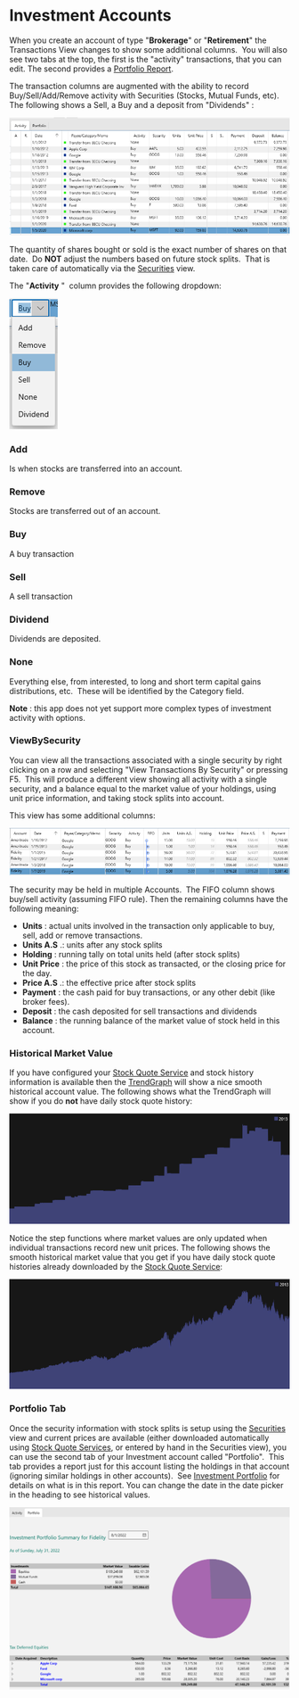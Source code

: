 # Investment Accounts

When you create an account of type "**Brokerage**" or "**Retirement**" the Transactions View changes to show some additional columns.  You will also see two tabs at the top, the first is the "activity" transactions, that you can edit.  The second provides a [Portfolio Report](../Reports/InvestmentPortfolio.md).

The transaction columns are augmented with the ability to record Buy/Sell/Add/Remove activity with Securities (Stocks, Mutual Funds, etc). The following shows a Sell, a Buy and a deposit from "Dividends" :

![](../Images/Investment%20Accounts.png)

The quantity of shares bought or sold is the exact number of shares on that date.  Do **NOT**  adjust the numbers based on future stock splits.  That is taken care of automatically via the [Securities](../Basics/Securities.md) view. 

The "**Activity** "  column provides the following dropdown:

![](../Images/Investment%20Accounts1.png)

### Add
Is when stocks are transferred into an account.

### Remove
Stocks are transferred out of an account.

### Buy
A buy transaction

### Sell
A sell transaction

### Dividend
Dividends are deposited.

### None
Everything else, from interested, to long and short term capital gains distributions, etc.  These will be identified by the Category field.

**Note** : this app does not yet support more complex types of investment activity with options.

### ViewBySecurity
You can view all the transactions associated with a single security by right clicking on a row and selecting "View Transactions By Security" or pressing F5.  This will produce a different view showing all activity with a single security, and a balance equal to the market value of your holdings, using unit price information, and taking stock splits into account.

This view has some additional columns:

![](../Images/Investment%20Accounts2.png)

The security may be held in multiple Accounts.  The FIFO column shows buy/sell activity (assuming FIFO rule). Then the remaining columns have the following meaning:
* **Units** : actual units involved in      the transaction only applicable to buy, sell, add or remove transactions.
* **Units A.S** .: units after any stock      splits
* **Holding** : running tally on total      units held (after stock splits)
* **Unit Price** : the price of this stock as      transacted, or the closing price for the day.
* **Price A.S** .: the effective price after      stock splits
* **Payment** : the cash paid for buy      transactions, or any other debit (like broker fees).
* **Deposit** : the cash deposited for sell      transactions and dividends
* **Balance** : the running balance of the      market value of stock held in this account.

### Historical Market Value

If you have configured your [Stock Quote Service](StockQuoteServices.md) and stock history information is available then the [TrendGraph](../Charts/TrendGraph.md) will show a nice smooth historical account value.
The following shows what the TrendGraph will show if you do **not** have daily stock quote history:

![value](../Images/MarketValue.png)

Notice the step functions where market values are only updated when
individual transactions record new unit prices.
The following shows the smooth historical market value that you get
if you have daily stock quote histories already downloaded by the
[Stock Quote Service](StockQuoteServices.md):

![smooth](../Images/SmoothMarketValue.png)


### Portfolio Tab
Once the security information with stock splits is setup using the [Securities](../Basics/Securities.md) view and current prices are available (either downloaded automatically using [Stock Quote Services](StockQuoteServices.md), or entered by hand in the Securities view), you can use the second tab of your Investment account called "Portfolio".  This tab provides a report just for this account listing the holdings in that account (ignoring similar holdings in other accounts).  See [Investment Portfolio](../Reports/InvestmentPortfolio.md) for details on what is in this report.
You can change the date in the date picker in the heading to see historical values.

![](../Images/Investment%20Accounts3.png)



